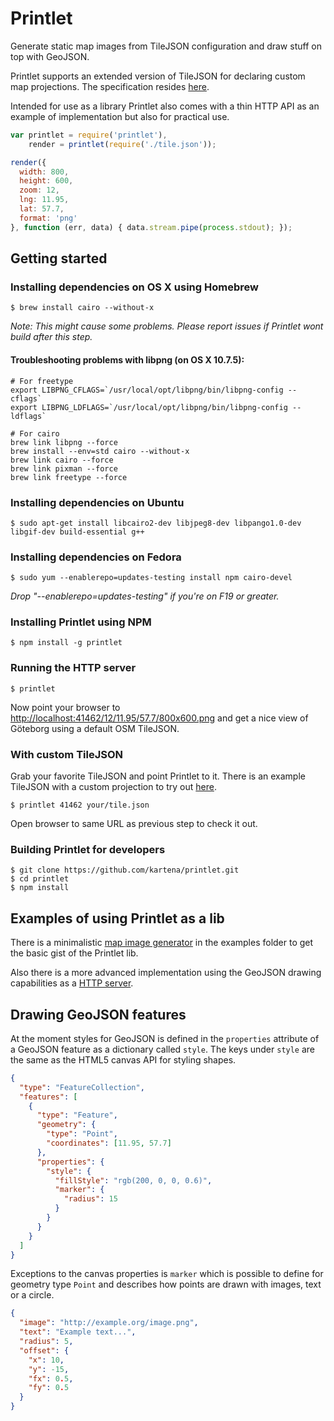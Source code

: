 # Printlet

Generate static map images from TileJSON configuration and draw stuff on top
with GeoJSON.

Printlet supports an extended version of TileJSON for declaring custom map
projections. The specification resides
[here](https://github.com/perliedman/TileJSON/blob/master/2.0.0/README.md).

Intended for use as a library Printlet also comes with a thin HTTP API as an
example of implementation but also for practical use.

```javascript
var printlet = require('printlet'),
    render = printlet(require('./tile.json'));

render({
  width: 800,
  height: 600,
  zoom: 12,
  lng: 11.95,
  lat: 57.7,
  format: 'png'
}, function (err, data) { data.stream.pipe(process.stdout); });
```

## Getting started

### Installing dependencies on OS X using Homebrew

```
$ brew install cairo --without-x
```

*Note: This might cause some problems. Please report issues if Printlet wont
build after this step.*

#### Troubleshooting problems with libpng (on OS X 10.7.5):
```
# For freetype
export LIBPNG_CFLAGS=`/usr/local/opt/libpng/bin/libpng-config --cflags`
export LIBPNG_LDFLAGS=`/usr/local/opt/libpng/bin/libpng-config --ldflags`

# For cairo
brew link libpng --force
brew install --env=std cairo --without-x
brew link cairo --force
brew link pixman --force
brew link freetype --force
```


### Installing dependencies on Ubuntu

```
$ sudo apt-get install libcairo2-dev libjpeg8-dev libpango1.0-dev libgif-dev build-essential g++
```

### Installing dependencies on Fedora

```
$ sudo yum --enablerepo=updates-testing install npm cairo-devel
```
*Drop "--enablerepo=updates-testing" if you're on F19 or greater.*

### Installing Printlet using NPM

```
$ npm install -g printlet
```

### Running the HTTP server

```
$ printlet
```

Now point your browser to
[http://localhost:41462/12/11.95/57.7/800x600.png](http://localhost:41462/12/11.95/57.7/800x600.png)
and get a nice view of Göteborg using a default OSM TileJSON.

### With custom TileJSON

Grab your favorite TileJSON and point Printlet to it. There is an example
TileJSON with a custom projection to try out
[here](https://github.com/kartena/printlet/blob/master/examples/lmv.json).

```
$ printlet 41462 your/tile.json
```

Open browser to same URL as previous step to check it out.

### Building Printlet for developers

```
$ git clone https://github.com/kartena/printlet.git
$ cd printlet
$ npm install
```

## Examples of using Printlet as a lib

There is a minimalistic [map image
generator](https://github.com/kartena/printlet/blob/master/examples/static.js)
in the examples folder to get the basic gist of the Printlet lib.

Also there is a more advanced implementation using the GeoJSON drawing
capabilities as a [HTTP
server](https://github.com/kartena/printlet/blob/master/examples/server.js).

## Drawing GeoJSON features

At the moment styles for GeoJSON is defined in the `properties` attribute of
a GeoJSON feature as a dictionary called `style`. The keys under `style`
are the same as the HTML5 canvas API for styling shapes.

```json
{
  "type": "FeatureCollection",
  "features": [
    {
      "type": "Feature",
      "geometry": {
        "type": "Point",
        "coordinates": [11.95, 57.7]
      },
      "properties": {
        "style": {
          "fillStyle": "rgb(200, 0, 0, 0.6)",
          "marker": {
            "radius": 15
          }
        }
      }
    }
  ]
}
```

Exceptions to the canvas properties is `marker` which is possible to define for
geometry type `Point` and describes how points are drawn with images, text or a
circle.

```json
{
  "image": "http://example.org/image.png",
  "text": "Example text...",
  "radius": 5,
  "offset": {
    "x": 10,
    "y": -15,
    "fx": 0.5,
    "fy": 0.5
  }
}
```
